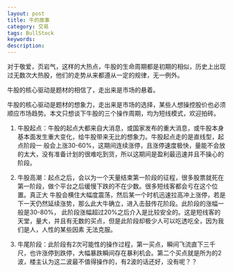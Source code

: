 ```yaml
---
layout: post
title: 牛的故事
category: 交易
tags: BullStock
keywords: 
description: 
---
```




对于敬爱，页岩气，这样的大热点，牛股的生命周期都是初期的相似，历史上出现过无数次大热股，他们的走势从来都遵从一定的规律，无一例外。

牛股的核心驱动是题材的相信了，走出来是市场的悬着。

  牛股的核心驱动是题材的想象力，走出来是市场的选择，某些人想操控股价也必须顺应市场趋势。本文只想谈下牛股的三个操作周期，均为短线模式，欢迎拍砖。

   1. 牛股起点：牛股的起点大都来自大消息，或国家发布的重大消息，或牛股本身基本面发生重大变化，给牛股带来无比的想象力。牛股起点走的是直线型，起点阶段一 般会上涨30-60%，这期间连续涨停，且涨停速度极快，量能不会放的太大，没有准备计划的很难吃到货，所以这期间是盈利最迅速并且不操心的阶段。
   
   2. 牛股高潮：起点之后，会以为一个天量结束第一阶段的征程，很多股票就死在第一阶段，做个平台之后缓慢下跌的不在少数。很多短线客都会亏在这个位置。真正大 牛股会横住大幅度震荡，然后某一个时机迅速拉高冲上涨停，若是下一天仍然延续涨势，那么此大牛确立，进入击鼓传花阶段。此阶段的涨幅一般是30-80%， 此阶段涨幅超过20%之后介入是比较安全的。这是短线客的天堂，量大，并且有无数的买点，但是此阶段却极少人可以吃透吃全，因为我们是人，人性的某些因素 无法克服。
   
   3. 牛尾阶段：此阶段有2次可能性的操作过程，第一买点，瞬间飞流直下三千尺，也许涨停到跌停，大幅暴跌瞬间存在暴利机会。第二个买点就是所为的2波，楼主认为这二波最不值得操作的，有2波的话还好，没有呢？？
